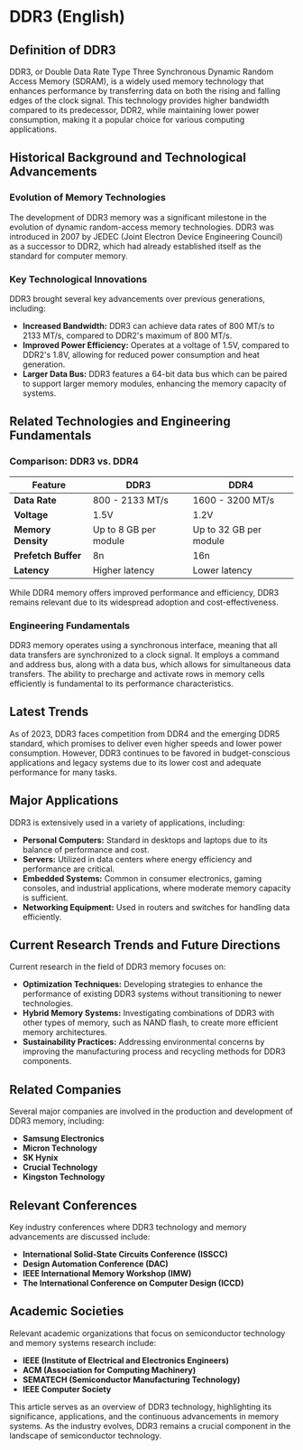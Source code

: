 # DDR3 (English)

## Definition of DDR3

DDR3, or Double Data Rate Type Three Synchronous Dynamic Random Access Memory (SDRAM), is a widely used memory technology that enhances performance by transferring data on both the rising and falling edges of the clock signal. This technology provides higher bandwidth compared to its predecessor, DDR2, while maintaining lower power consumption, making it a popular choice for various computing applications.

## Historical Background and Technological Advancements

### Evolution of Memory Technologies

The development of DDR3 memory was a significant milestone in the evolution of dynamic random-access memory technologies. DDR3 was introduced in 2007 by JEDEC (Joint Electron Device Engineering Council) as a successor to DDR2, which had already established itself as the standard for computer memory.

### Key Technological Innovations

DDR3 brought several key advancements over previous generations, including:
- **Increased Bandwidth:** DDR3 can achieve data rates of 800 MT/s to 2133 MT/s, compared to DDR2's maximum of 800 MT/s.
- **Improved Power Efficiency:** Operates at a voltage of 1.5V, compared to DDR2's 1.8V, allowing for reduced power consumption and heat generation.
- **Larger Data Bus:** DDR3 features a 64-bit data bus which can be paired to support larger memory modules, enhancing the memory capacity of systems.

## Related Technologies and Engineering Fundamentals

### Comparison: DDR3 vs. DDR4

| Feature                  | DDR3                          | DDR4                          |
|--------------------------|-------------------------------|-------------------------------|
| **Data Rate**            | 800 - 2133 MT/s               | 1600 - 3200 MT/s              |
| **Voltage**              | 1.5V                          | 1.2V                          |
| **Memory Density**       | Up to 8 GB per module        | Up to 32 GB per module       |
| **Prefetch Buffer**      | 8n                            | 16n                           |
| **Latency**              | Higher latency                | Lower latency                 |

While DDR4 memory offers improved performance and efficiency, DDR3 remains relevant due to its widespread adoption and cost-effectiveness.

### Engineering Fundamentals

DDR3 memory operates using a synchronous interface, meaning that all data transfers are synchronized to a clock signal. It employs a command and address bus, along with a data bus, which allows for simultaneous data transfers. The ability to precharge and activate rows in memory cells efficiently is fundamental to its performance characteristics.

## Latest Trends

As of 2023, DDR3 faces competition from DDR4 and the emerging DDR5 standard, which promises to deliver even higher speeds and lower power consumption. However, DDR3 continues to be favored in budget-conscious applications and legacy systems due to its lower cost and adequate performance for many tasks.

## Major Applications

DDR3 is extensively used in a variety of applications, including:
- **Personal Computers:** Standard in desktops and laptops due to its balance of performance and cost.
- **Servers:** Utilized in data centers where energy efficiency and performance are critical.
- **Embedded Systems:** Common in consumer electronics, gaming consoles, and industrial applications, where moderate memory capacity is sufficient.
- **Networking Equipment:** Used in routers and switches for handling data efficiently.

## Current Research Trends and Future Directions

Current research in the field of DDR3 memory focuses on:
- **Optimization Techniques:** Developing strategies to enhance the performance of existing DDR3 systems without transitioning to newer technologies.
- **Hybrid Memory Systems:** Investigating combinations of DDR3 with other types of memory, such as NAND flash, to create more efficient memory architectures.
- **Sustainability Practices:** Addressing environmental concerns by improving the manufacturing process and recycling methods for DDR3 components.

## Related Companies

Several major companies are involved in the production and development of DDR3 memory, including:
- **Samsung Electronics**
- **Micron Technology**
- **SK Hynix**
- **Crucial Technology**
- **Kingston Technology**

## Relevant Conferences

Key industry conferences where DDR3 technology and memory advancements are discussed include:
- **International Solid-State Circuits Conference (ISSCC)**
- **Design Automation Conference (DAC)**
- **IEEE International Memory Workshop (IMW)**
- **The International Conference on Computer Design (ICCD)**

## Academic Societies

Relevant academic organizations that focus on semiconductor technology and memory systems research include:
- **IEEE (Institute of Electrical and Electronics Engineers)**
- **ACM (Association for Computing Machinery)**
- **SEMATECH (Semiconductor Manufacturing Technology)**
- **IEEE Computer Society**

This article serves as an overview of DDR3 technology, highlighting its significance, applications, and the continuous advancements in memory systems. As the industry evolves, DDR3 remains a crucial component in the landscape of semiconductor technology.